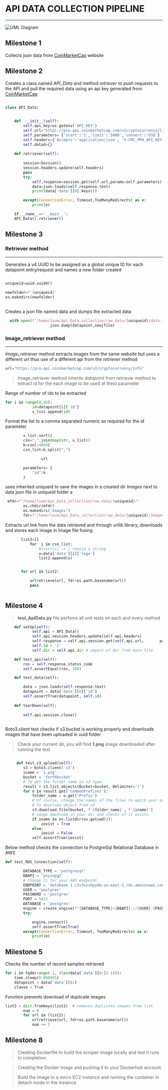# API DATA COLLECTION PIPELINE
____

![UML Diagram](UML.png)

## Milestone 1

Collects json data from [CoinMarketCap](https://coinmarketcap.com/api/API)   website 

##  Milestone 2

Creates a class named *API_Data* and method *retriever* to push requests to the API and pull the required data using an api key generated from [CoinMarketCap](https://coinmarketcap.com/api/API) 


```python

class API_Data:
    

    def  __init__(self):
        self.api_key=os.getenv('API_KEY')
        self.url="https://pro-api.coinmarketcap.com/v1cryptocurrency/listings/latest"
        self.parameters= {'start':'1','limit':'5000','convert':'USD'}
        self.headers={'Accepts':'application/json', 'X-CMC_PRO_API_KEY':self.api_key}
        self.datad={}
        
    def retriever(self):
        
        session=Session()
        session.headers.update(self.headers)
        pass
        try:
            self.response=session.get(self.url,params=self.parameters)
            data=json.loads(self.response.text) 
            print(data['data'][0].keys())

        except(ConnectionError, Timeout,TooManyRedirects) as e:
            print(e)

    if __name__=='__main__':
    API_Data().retriever()

```
## Milestone 3
### Retriever method
______
Generates a v4 UUID to be assigned as a global unique ID for each datapoint entry/request and names a new folder created

```python
                
uniqueid=uuid.uuid4()

newfolder=f'{uniqueid}'
os.makedirs(newfolder)
            

```
Creates a json file named data and dumps the extracted data
```python
  with open(f'/home/loum/Api_Data_collection/raw_data/{uniqueid}/data.json','w') as newjfile:
                    json.dump(datapoint,newjfile)
```

### Image_retriever method
____
*Image_retriever* method extracts images from the same website but uses a different url thus use of a different api from the *retriever* method

```python
url="https://pro-api.coinmarketcap.com/v2/cryptocurrency/info"

```

<!--Blockquote-->
>Image_retriever method inherits *datapoint*  from retriever method to extract id for the each image to be used at theid parameter


Range of number of ids to be extracted
```python
for i in range(0,50):
            id=datapoint[i]['id']
            x_list.append(id)
```


 Format the list to a comma separated numeric as required for the id parameter

```python
        x_list.sort()
        csn=",".join(map(str, x_list))
        k=csn[:4000]
        csn_list=k.split(",")

                url

        parameters= {
            "id":k
        }
```
uses inherited uniqueid to save the images in a created dir *Images* next to data json file in uniqueid folder a
```python
 mfdr=f"/home/loum/Api_Data_collection/raw_data/{uniqueid}/"
        os.chdir(mfdr)
        os.makedirs('Images')
        fdr=f"/home/loum/Api_Data_collection/raw_data/{uniqueid}/Images/"

```



Extracts url link from the data retrieved and through urllib library, 
downloads and stores each image in Image file fusing 
 ```python
        list2=[]
            for  i in csn_list:
                #i=str(i) -> i should a string
                x=data['data'][i]['logo']
                list2.append(x) 


        for url in list2:

            urlretrieve(url, fdr+os.path.basename(url))
            pass
            
```

## Milestone 4

<!--Blockquote-->

> **test_ApiData.py** file perfoms all unit tests on each and every method

```python
    def setUp(self):
            self.api = API_Data()
            self.api.session.headers.update(self.api.headers)
            self.response = self.api.session.get(self.api.url,       params=self.api.parameters)     
            self.id = '1'
            self.dir = self.api.dir # import of dir from main file

    def test_api(self):
        res = self.response.status_code
        self.assertEqual(res, 200)

    def test_data(self):

        data = json.loads(self.response.text) 
        datapoint = data['data'][0]['id']
        self.assertTrue(datapoint, self.id)
    
    def tearDown(self):
        
        self.api.session.close()
         
```
Boto3.client test checks if s3.bucket is working properly and downloads images that have been uploaded in uuid folder

<!--Blockquote-->
>Check your current dir, you will find __1.png__ image downloaded after running the test

```python

     def test_s3_upload(self):
        s3 = boto3.client('s3')
        iname = '1.png'
        bucket = 'forthbucket'
        # To get the folder name in s3 type:
        result = s3.list_objects(Bucket=bucket, Delimiter='/')
        for o in result.get('CommonPrefixes'):
            folder_name = o.get('Prefix')
            # Of course, change the names of the files to match your own.
            # To download object from s3
            s3.download_file(bucket, f'{folder_name}', f'{iname}')
            # image download in your dir and checks if it exists
            if iname in os.listdir(os.getcwd()):
                iexist = True
            else:
                iexist = False
            self.assertTrue(iexist)
```
Below method checks the connection to PostgreSql Relational Database  in AWS
```python
def test_RDS_Connection(self):

        DATABASE_TYPE = 'postgresql'
        DBAPI = 'psycopg2'
        # Change it for your AWS endpoint
        ENDPOINT = 'database-1.c3v3xzshpy9w.us-east-1.rds.amazonaws.com' 
        USER = 'postgres'
        PASSWORD = 'postgres'
        PORT = 5432
        DATABASE = 'postgres'
        engine = create_engine(f"{DATABASE_TYPE}+{DBAPI}://{USER}:{PASSWORD}@{ENDPOINT}:{PORT}/{DATABASE}")
        try:

            engine.connect()
            self.assertTrue(True)
        except(ConnectionError, Timeout, TooManyRedirects) as e:
            print(e)
```


## Milestone 5

Checks the number of record samples retrieved
```python
for i in tqdm(range(-1, (len(data['data'][0:])-1))):
    time.sleep(0.000005)
    datapoint = data['data'][0:]
    clause = True
```

Function prevents download of duplicate images
```python
list2 = dict.fromkeys(list2)  # removes duplicate images from list 
        num = 0
        for url in (list2): 
            urlretrieve(url, fdr+os.path.basename(url))
            num += 1 
```

## Milestone 8

<!--Blockquote-->
>Creating Dockerfile to build the scraper image locally and test it runs to completion.

>Creating the Docker image and pushing it to your Dockerhub account.


>Build the image to a micro EC2 instance and running the container in detach mode in the instance
